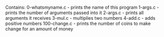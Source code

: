 Contains:
0-whatsmyname.c - prints the name of this program
1-args.c - prints the number of arguments passed into it
2-args.c - prints all arguments it receives
3-mul.c - multiplies two numbers
4-add.c - adds positive numbers
100-change.c - prints the number of coins to make change for an amount of money

